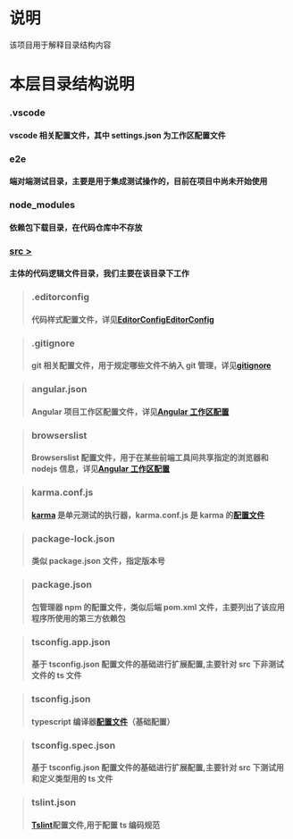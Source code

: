# 说明

该项目用于解释目录结构内容

# 本层目录结构说明

### .vscode

#### vscode 相关配置文件，其中 settings.json 为工作区配置文件

### e2e

#### 端对端测试目录，主要是用于集成测试操作的，目前在项目中尚未开始使用

### node_modules

#### 依赖包下载目录，在代码仓库中不存放

### [src >](./src/README.md)

#### 主体的代码逻辑文件目录，我们主要在该目录下工作

> ### .editorconfig
>
> #### 代码样式配置文件，详见[EditorConfigEditorConfig](https://editorconfig.org/)

> ### .gitignore
>
> #### git 相关配置文件，用于规定哪些文件不纳入 git 管理，详见[gitignore](https://git-scm.com/docs/gitignore)

> ### angular.json
>
> #### Angular 项目工作区配置文件，详见[Angular 工作区配置](https://angular.cn/guide/workspace-config)

> ### browserslist
>
> #### Browserslist 配置文件，用于在某些前端工具间共享指定的浏览器和 nodejs 信息，详见[Angular 工作区配置](https://angular.cn/guide/workspace-config)

> ### karma.conf.js
>
> #### [karma](http://karma-runner.github.io/latest/index.html) 是单元测试的执行器，karma.conf.js 是 karma 的[配置文件](http://karma-runner.github.io/4.0/config/configuration-file.html)

> ### package-lock.json
>
> #### 类似 package.json 文件，指定版本号

> ### package.json
>
> #### 包管理器 npm 的配置文件，类似后端 pom.xml 文件，主要列出了该应用程序所使用的第三方依赖包

> ### tsconfig.app.json
>
> #### 基于 tsconfig.json 配置文件的基础进行扩展配置,主要针对 src 下非测试文件的 ts 文件

> ### tsconfig.json
>
> #### typescript 编译器[配置文件](http://www.typescriptlang.org/docs/handbook/tsconfig-json.html)（基础配置）

> ### tsconfig.spec.json
>
> #### 基于 tsconfig.json 配置文件的基础进行扩展配置,主要针对 src 下测试用和定义类型用的 ts 文件

> ### tslint.json
>
> #### [Tslint](https://palantir.github.io/tslint/)配置文件,用于配置 ts 编码规范
